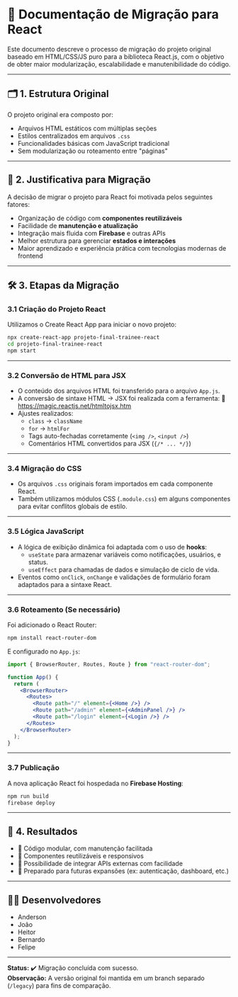 # 🧾 Documentação de Migração para React

Este documento descreve o processo de migração do projeto original baseado em HTML/CSS/JS puro para a biblioteca React.js, com o objetivo de obter maior modularização, escalabilidade e manutenibilidade do código.

---

## 🗂️ 1. Estrutura Original

O projeto original era composto por:
- Arquivos HTML estáticos com múltiplas seções
- Estilos centralizados em arquivos `.css`
- Funcionalidades básicas com JavaScript tradicional
- Sem modularização ou roteamento entre "páginas"

---

## 🔁 2. Justificativa para Migração

A decisão de migrar o projeto para React foi motivada pelos seguintes fatores:

- Organização de código com **componentes reutilizáveis**
- Facilidade de **manutenção e atualização**
- Integração mais fluida com **Firebase** e outras APIs
- Melhor estrutura para gerenciar **estados e interações**
- Maior aprendizado e experiência prática com tecnologias modernas de frontend

---

## 🛠️ 3. Etapas da Migração

### 3.1 Criação do Projeto React

Utilizamos o Create React App para iniciar o novo projeto:

```bash
npx create-react-app projeto-final-trainee-react
cd projeto-final-trainee-react
npm start
```

---

### 3.2 Conversão de HTML para JSX

- O conteúdo dos arquivos HTML foi transferido para o arquivo `App.js`.
- A conversão de sintaxe HTML → JSX foi realizada com a ferramenta:
  🔗 https://magic.reactjs.net/htmltojsx.htm
- Ajustes realizados:
  - `class` → `className`
  - `for` → `htmlFor`
  - Tags auto-fechadas corretamente (`<img />`, `<input />`)
  - Comentários HTML convertidos para JSX (`{/* ... */}`)

---

### 3.4 Migração do CSS

- Os arquivos `.css` originais foram importados em cada componente React.
- Também utilizamos módulos CSS (`.module.css`) em alguns componentes para evitar conflitos globais de estilo.

---

### 3.5 Lógica JavaScript

- A lógica de exibição dinâmica foi adaptada com o uso de **hooks**:
  - `useState` para armazenar variáveis como notificações, usuários, e status.
  - `useEffect` para chamadas de dados e simulação de ciclo de vida.
- Eventos como `onClick`, `onChange` e validações de formulário foram adaptados para a sintaxe React.

---

### 3.6 Roteamento (Se necessário)

Foi adicionado o React Router:

```bash
npm install react-router-dom
```

E configurado no `App.js`:

```jsx
import { BrowserRouter, Routes, Route } from "react-router-dom";

function App() {
  return (
    <BrowserRouter>
      <Routes>
        <Route path="/" element={<Home />} />
        <Route path="/admin" element={<AdminPanel />} />
        <Route path="/login" element={<Login />} />
      </Routes>
    </BrowserRouter>
  );
}
```

---

### 3.7 Publicação

A nova aplicação React foi hospedada no **Firebase Hosting**:

```bash
npm run build
firebase deploy
```

---

## 📌 4. Resultados

- 🔧 Código modular, com manutenção facilitada
- 👥 Componentes reutilizáveis e responsivos
- 📡 Possibilidade de integrar APIs externas com facilidade
- 🚀 Preparado para futuras expansões (ex: autenticação, dashboard, etc.)

---

## 👨‍💻 Desenvolvedores

- Anderson  
- João  
- Heitor  
- Bernardo  
- Felipe  

---

**Status:** ✔️ Migração concluída com sucesso.  
**Observação:** A versão original foi mantida em um branch separado (`/legacy`) para fins de comparação.